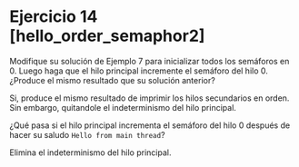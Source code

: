  # Ejercicio 14 [hello_order_semaphor2]

Modifique su solución de Ejemplo 7 para inicializar todos los semáforos en 0. Luego haga que el hilo principal incremente el semáforo del hilo 0. ¿Produce el mismo resultado que su solución anterior?

Si, produce el mismo resultado de imprimir los hilos secundarios en orden. Sin embargo, quitandole el indeterminismo del hilo principal.

¿Qué pasa si el hilo principal incrementa el semáforo del hilo 0 después de hacer su saludo `Hello from main thread`?

Elimina el indeterminismo del hilo principal.
